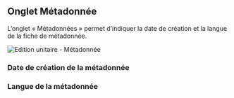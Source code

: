 ## Onglet Métadonnée

L’onglet « Métadonnées » permet d’indiquer la date de création et la langue de la fiche de métadonnée.


![Edition unitaire - Métadonnée](/fr/images/inv_edit_one_metadata.png "L'édition unitaire - onglet Métadonnée")


### Date de création de la métadonnée

### Langue de la métadonnée


